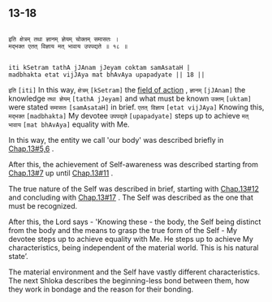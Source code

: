 ## 13-18


```shloka-sa

इति क्षेत्रम् तथा ज्ञानम् ज्ञेयम् चोक्तम् समासतः ।
मद्भक्त एतत् विज्ञाय मत् भावाय उपपद्यते ॥ १८ ॥

```
```shloka-sa-hk

iti kSetram tathA jJAnam jJeyam coktam samAsataH |
madbhakta etat vijJAya mat bhAvAya upapadyate || 18 ||

```
`इति` `[iti]` In this way, `क्षेत्रम्` `[kSetram]` the 
[field of action](13-1.md#field_and_knower_of_field)
, `ज्ञानम्` `[jJAnam]` the knowledge `तथा ज्ञेयम्` `[tathA jJeyam]` and what must be known `उक्तम्` `[uktam]` were stated `समासतः` `[samAsataH]` in brief. `एतत् विज्ञाय` `[etat vijJAya]` Knowing this, `मद्भक्त` `[madbhakta]` My devotee `उपपद्यते` `[upapadyate]` steps up to achieve `मत् भावाय` `[mat bhAvAya]` equality with Me.

In this way, the entity we call 'our body' was described briefly in 
[Chap.13#5,6](_5_to_6)
. 

After this, the achievement of Self-awareness was described starting from 
[Chap.13#7](_7_2)
 up until 
[Chap.13#11](_11_1)
. 

The true nature of the Self was described in brief, starting with 
[Chap.13#12](_12_1)
 and concluding with 
[Chap.13#17](_17)
. The Self was described as the one that must be recognized. 

After this, the Lord says - 'Knowing these - the body, the Self being distinct from the body and the means to grasp the true form of the Self - My devotee steps up to achieve equality with Me. He steps up to achieve My characteristics, being independent of the material world. This is his natural state’.

The material environment and the Self have vastly different characteristics. The next Shloka describes the beginning-less bond between them, how they work in bondage and the reason for their bonding.


